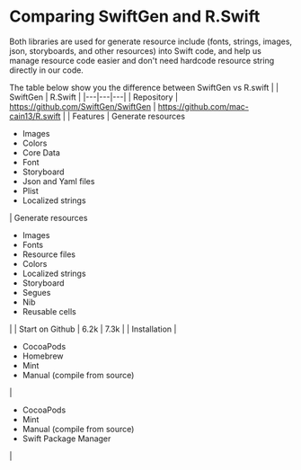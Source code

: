 # Comparing SwiftGen and R.Swift
Both libraries are used for generate resource include (fonts, strings, images, json, storyboards, and other resources) into Swift code, and help us manage resource code easier and don't need hardcode resource string directly in our code.

The table below show you the difference between SwiftGen vs R.swift
|   | SwiftGen  |  R.Swift |
|---|---|---|
| Repository  | https://github.com/SwiftGen/SwiftGen  | https://github.com/mac-cain13/R.swift  |
| Features  | Generate resources <ul><li>Images</li><li>Colors</li><li>Core Data</li><li>Font</li><li>Storyboard</li><li>Json and Yaml files</li><li>Plist</li><li>Localized strings</li></ul> | Generate resources <ul><li>Images</li><li>Fonts</li><li>Resource files</li><li>Colors</li><li>Localized strings</li><li>Storyboard</li><li>Segues</li><li>Nib</li><li>Reusable cells</li></ul>  |
| Start on Github | 6.2k | 7.3k |
| Installation | <ul><li>CocoaPods</li><li>Homebrew</li><li>Mint</li><li>Manual (compile from source)</li></ul> | <ul><li>CocoaPods</li><li>Mint</li><li>Manual (compile from source)</li><li>Swift Package Manager</li></ul> |


